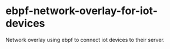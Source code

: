 # ebpf-network-overlay-for-iot-devices
Network overlay using ebpf to connect iot devices to their server. 
